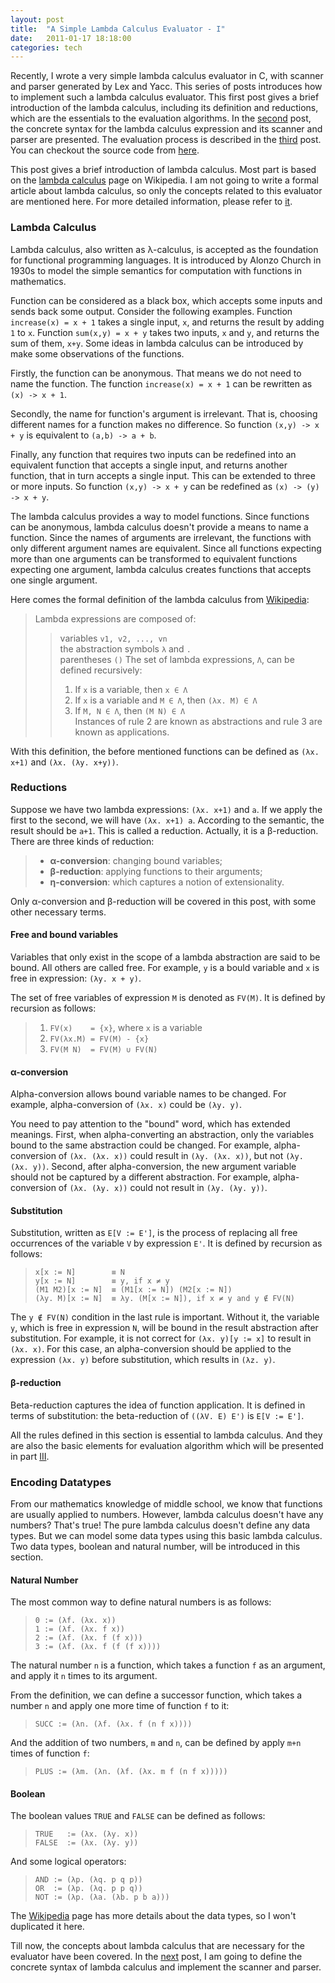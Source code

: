 ```yaml
---
layout: post
title:  "A Simple Lambda Calculus Evaluator - I"
date:   2011-01-17 18:18:00
categories: tech
---
```


Recently, I wrote a very simple lambda calculus evaluator in C, with scanner and parser generated by Lex and Yacc. This series of posts introduces how to implement such a lambda calculus evaluator. This first post gives a brief introduction of the lambda calculus, including its definition and reductions, which are the essentials to the evaluation algorithms. In the [second](/tech/2011/01/19/A-Simple-Lambda-Calculus-Evaluator-II.html) post, the concrete syntax for the lambda calculus expression and its scanner and parser are presented. The evaluation process is described in the [third](/tech/2011/01/20/A-Simple-Lambda-Calculus-Evaluator-III.html) post. You can checkout the source code from [here](https://github.com/magic003/lambda_calculus_evaluator).

This post gives a brief introduction of lambda calculus. Most part is based on the [lambda calculus](http://en.wikipedia.org/wiki/Lambda_calculus) page on Wikipedia. I am not going to write a formal article about lambda calculus, so only the concepts related to this evaluator are mentioned here. For more detailed information, please refer to [it](http://en.wikipedia.org/wiki/Lambda_calculus).

### Lambda Calculus

Lambda calculus, also written as λ-calculus, is accepted as the foundation for functional programming languages. It is introduced by Alonzo Church in 1930s to model the simple semantics for computation with functions in mathematics.

Function can be considered as a black box, which accepts some inputs and sends back some output. Consider the following examples. Function `increase(x) = x + 1` takes a single input, `x`, and returns the result by adding `1` to `x`. Function `sum(x,y) = x + y` takes two inputs, `x` and `y`, and returns the sum of them, `x+y`. Some ideas in lambda calculus can be introduced by make some observations of the functions.

Firstly, the function can be anonymous. That means we do not need to name the function. The function `increase(x) = x + 1` can be rewritten as `(x) -> x + 1`.

Secondly, the name for function's argument is irrelevant. That is, choosing different names for a function makes no difference. So function `(x,y) -> x + y` is equivalent to `(a,b) -> a + b`.

Finally, any function that requires two inputs can be redefined into an equivalent function that accepts a single input, and returns another function, that in turn accepts a single input. This can be extended to three or more inputs. So function `(x,y) -> x + y` can be redefined as `(x) -> (y) -> x + y`.

The lambda calculus provides a way to model functions. Since functions can be anonymous, lambda calculus doesn't provide a means to name a function. Since the names of arguments are irrelevant, the functions with only different argument names are equivalent. Since all functions expecting more than one arguments can be transformed to equivalent functions expecting one argument, lambda calculus creates functions that accepts one single argument.

Here comes the formal definition of the lambda calculus from [Wikipedia](http://en.wikipedia.org/wiki/Lambda_calculus):

> Lambda expressions are composed of:
> > variables `v1, v2, ..., vn`  
> > the abstraction symbols `λ` and `.`  
> > parentheses `()`
> The set of lambda expressions, `Λ`, can be defined recursively:
> > 1. If `x` is a variable, then `x ∈ Λ`  
> > 2. If `x` is a variable and `M ∈ Λ`, then `(λx. M) ∈ Λ`  
> > 3. If `M, N ∈ Λ`, then `(M N) ∈ Λ`  
> Instances of rule 2 are known as abstractions and rule 3 are known as applications.

With this definition, the before mentioned functions can be defined as `(λx. x+1)` and `(λx. (λy. x+y))`.

### Reductions

Suppose we have two lambda expressions: `(λx. x+1)` and `a`. If we apply the first to the second, we will have `(λx. x+1) a`. According to the semantic, the result should be `a+1`. This is called a reduction. Actually, it is a β-reduction. There are three kinds of reduction:

> * **α-conversion**: changing bound variables;
> * **β-reduction**: applying functions to their arguments;
> * **η-conversion**: which captures a notion of extensionality.

Only α-conversion and β-reduction will be covered in this post, with some other necessary terms.

#### Free and bound variables

Variables that only exist in the scope of a lambda abstraction are said to be bound. All others are called free. For example, `y` is a bould variable and `x` is free in expression: `(λy. x + y)`.

The set of free variables of expression `M` is denoted as `FV(M)`. It is defined by recursion as follows:

> 1. `FV(x)    = {x}`, where `x` is a variable
> 2. `FV(λx.M) = FV(M) - {x}`
> 3. `FV(M N)  = FV(M) ∪ FV(N)`
   
#### α-conversion

Alpha-conversion allows bound variable names to be changed. For example, alpha-conversion of `(λx. x)` could be `(λy. y)`.

You need to pay attention to the "bound" word, which has extended meanings. First, when alpha-converting an abstraction, only the variables bound to the same abstraction could be changed. For example, alpha-conversion of `(λx. (λx. x))` could result in `(λy. (λx. x))`, but not `(λy. (λx. y))`. Second, after alpha-conversion, the new argument variable should not be captured by a different abstraction. For example, alpha-conversion of `(λx. (λy. x))` could not result in `(λy. (λy. y))`.

#### Substitution

Substitution, written as `E[V := E']`, is the process of replacing all free occurrences of the variable `V` by expression `E'`. It is defined by recursion as follows:

> `x[x := N]        ≡ N`   
> `y[x := N]        ≡ y, if x ≠ y`   
> `(M1 M2)[x := N]  ≡ (M1[x := N]) (M2[x := N])`   
> `(λy. M)[x := N]  ≡ λy. (M[x := N]), if x ≠ y and y ∉ FV(N)`   

The `y ∉ FV(N)` condition in the last rule is important. Without it, the variable `y`, which is free in expression `N`, will be bound in the result abstraction after substitution. For example, it is not correct for `(λx. y)[y := x]` to result in `(λx. x)`. For this case, an alpha-conversion should be applied to the expression `(λx. y)` before substitution, which results in `(λz. y)`.

#### β-reduction

Beta-reduction captures the idea of function application. It is defined in terms of substitution: the beta-reduction of `((λV. E) E')` is `E[V := E']`.

All the rules defined in this section is essential to lambda calculus. And they are also the basic elements for evaluation algorithm which will be presented in part [III](/tech/2011/01/20/A-Simple-Lambda-Calculus-Evaluator-III.html).

### Encoding Datatypes

From our mathematics knowledge of middle school, we know that functions are usually applied to numbers. However, lambda calculus doesn't have any numbers? That's true! The pure lambda calculus doesn't define any data types. But we can model some data types using this basic lambda calculus. Two data types, boolean and natural number, will be introduced in this section.

#### Natural Number

The most common way to define natural numbers is as follows:

> `0 := (λf. (λx. x))`   
> `1 := (λf. (λx. f x))`   
> `2 := (λf. (λx. f (f x)))`   
> `3 := (λf. (λx. f (f (f x))))`   

The natural number `n` is a function, which takes a function `f` as an argument, and apply it `n` times to its argument.

From the definition, we can define a successor function, which takes a number `n` and apply one more time of function `f` to it:

> `SUCC := (λn. (λf. (λx. f (n f x))))`

And the addition of two numbers, `m` and `n`, can be defined by apply `m+n` times of function `f`:

> `PLUS := (λm. (λn. (λf. (λx. m f (n f x)))))`

#### Boolean

The boolean values `TRUE` and `FALSE` can be defined as follows:

> `TRUE   := (λx. (λy. x))`   
> `FALSE  := (λx. (λy. y))`   

And some logical operators:

> `AND := (λp. (λq. p q p))`   
> `OR  := (λp. (λq. p p q))`   
> `NOT := (λp. (λa. (λb. p b a)))`

The [Wikipedia](http://en.wikipedia.org/wiki/Lambda_calculus) page has more details about the data types, so I won't duplicated it here.

Till now, the concepts about lambda calculus that are necessary for the evaluator have been covered. In the [next](/tech/2011/01/19/A-Simple-Lambda-Calculus-Evaluator-II.html) post, I am going to define the concrete syntax of lambda calculus and implement the scanner and parser.
